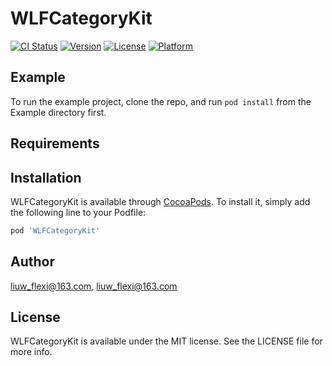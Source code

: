 # WLFCategoryKit

[![CI Status](https://img.shields.io/travis/liuw_flexi@163.com/WLFCategoryKit.svg?style=flat)](https://travis-ci.org/liuw_flexi@163.com/WLFCategoryKit)
[![Version](https://img.shields.io/cocoapods/v/WLFCategoryKit.svg?style=flat)](https://cocoapods.org/pods/WLFCategoryKit)
[![License](https://img.shields.io/cocoapods/l/WLFCategoryKit.svg?style=flat)](https://cocoapods.org/pods/WLFCategoryKit)
[![Platform](https://img.shields.io/cocoapods/p/WLFCategoryKit.svg?style=flat)](https://cocoapods.org/pods/WLFCategoryKit)

## Example

To run the example project, clone the repo, and run `pod install` from the Example directory first.

## Requirements

## Installation

WLFCategoryKit is available through [CocoaPods](https://cocoapods.org). To install
it, simply add the following line to your Podfile:

```ruby
pod 'WLFCategoryKit'
```

## Author

liuw_flexi@163.com, liuw_flexi@163.com

## License

WLFCategoryKit is available under the MIT license. See the LICENSE file for more info.
